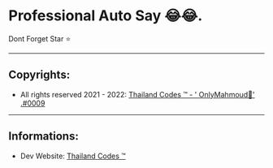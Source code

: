# Professional Auto Say 😂😂.
Dont Forget Star ⭐

-------------------------------------

## Copyrights: 
- All rights reserved 2021 - 2022: <a href="https://discord.gg/7XbDEtAJx8">Thailand Codes ™ - ' OnlyMahmoud👑' .#0009</a>

-------------------------------------

## Informations:

- Dev Website: <a href="https://www.thailandcodes.cf">Thailand Codes ™</a>
